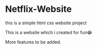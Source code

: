 # Netflix-Website
this is a simple html css website project

This is a website which i created for fun😂

More features to be added.
